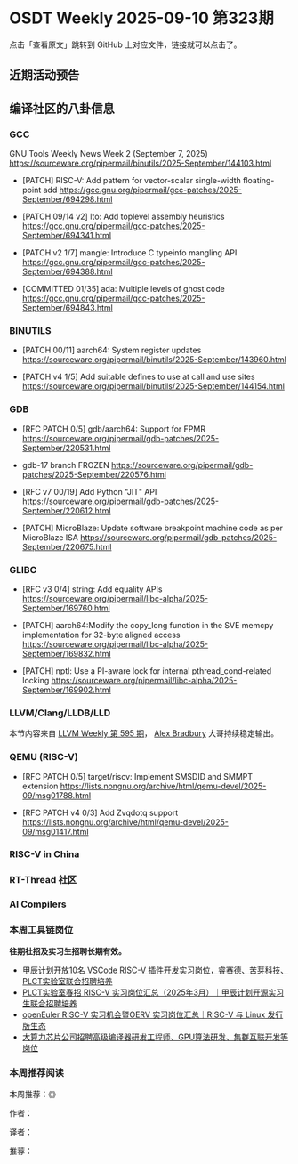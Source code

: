 # OSDT Weekly 2025-09-10 第323期

点击「查看原文」跳转到 GitHub 上对应文件，链接就可以点击了。

## 近期活动预告

## 编译社区的八卦信息

### GCC

GNU Tools Weekly News Week 2 (September 7, 2025)
https://sourceware.org/pipermail/binutils/2025-September/144103.html

- [PATCH] RISC-V: Add pattern for vector-scalar single-width floating-point add
  https://gcc.gnu.org/pipermail/gcc-patches/2025-September/694298.html

- [PATCH 09/14 v2] lto: Add toplevel assembly heuristics
  https://gcc.gnu.org/pipermail/gcc-patches/2025-September/694341.html

- [PATCH v2 1/7] mangle: Introduce C typeinfo mangling API
  https://gcc.gnu.org/pipermail/gcc-patches/2025-September/694388.html

- [COMMITTED 01/35] ada: Multiple levels of ghost code
  https://gcc.gnu.org/pipermail/gcc-patches/2025-September/694843.html

### BINUTILS

- [PATCH 00/11] aarch64: System register updates
  https://sourceware.org/pipermail/binutils/2025-September/143960.html

- [PATCH v4 1/5] Add suitable defines to use at call and use sites
  https://sourceware.org/pipermail/binutils/2025-September/144154.html

### GDB

- [RFC PATCH 0/5] gdb/aarch64: Support for FPMR
  https://sourceware.org/pipermail/gdb-patches/2025-September/220531.html

- gdb-17 branch FROZEN
  https://sourceware.org/pipermail/gdb-patches/2025-September/220576.html

- [RFC v7 00/19] Add Python "JIT" API
  https://sourceware.org/pipermail/gdb-patches/2025-September/220612.html

- [PATCH] MicroBlaze: Update software breakpoint machine code as per MicroBlaze ISA
  https://sourceware.org/pipermail/gdb-patches/2025-September/220675.html

### GLIBC

- [RFC v3 0/4] string: Add equality APIs
  https://sourceware.org/pipermail/libc-alpha/2025-September/169760.html

- [PATCH] aarch64:Modify the copy_long function in the SVE memcpy implementation for 32-byte aligned access
  https://sourceware.org/pipermail/libc-alpha/2025-September/169832.html

- [PATCH] nptl: Use a PI-aware lock for internal pthread_cond-related locking
  https://sourceware.org/pipermail/libc-alpha/2025-September/169902.html

### LLVM/Clang/LLDB/LLD

本节内容来自 [LLVM Weekly 第 595 期](http://llvmweekly.org/issue/595)，
[Alex Bradbury](https://www.linkedin.com/in/alex-bradbury/) 大哥持续稳定输出。

### QEMU (RISC-V)

- [RFC PATCH 0/5] target/riscv: Implement SMSDID and SMMPT extension
  https://lists.nongnu.org/archive/html/qemu-devel/2025-09/msg01788.html

- [RFC PATCH v4 0/3] Add Zvqdotq support
  https://lists.nongnu.org/archive/html/qemu-devel/2025-09/msg01417.html

### RISC-V in China

### RT-Thread 社区

### AI Compilers

### 本周工具链岗位

**往期社招及实习生招聘长期有效。**

- [甲辰计划开放10名 VSCode RISC-V 插件开发实习岗位，睿赛德、苦芽科技、PLCT实验室联合招聘培养](https://mp.weixin.qq.com/s/zbMmsuAb3_XwBByTdKYM-Q)
- [PLCT实验室春招 RISC-V 实习岗位汇总（2025年3月）｜甲辰计划开源实习生联合招聘培养](https://mp.weixin.qq.com/s/no5v_YeGI3LUE7mYv5wUpQ)
- [openEuler RISC-V 实习机会暨OERV 实习岗位汇总｜RISC-V 与 Linux 发行版生态](https://mp.weixin.qq.com/s/87XEhORtte_iTTZqjinX2g)
- [大算力芯片公司招聘高级编译器研发工程师、GPU算法研发、集群互联开发等岗位](https://mp.weixin.qq.com/s/ONoNJ5jZmL794AdtlHrDuQ)

### 本周推荐阅读

本周推荐：《》

作者：

译者：

推荐：

